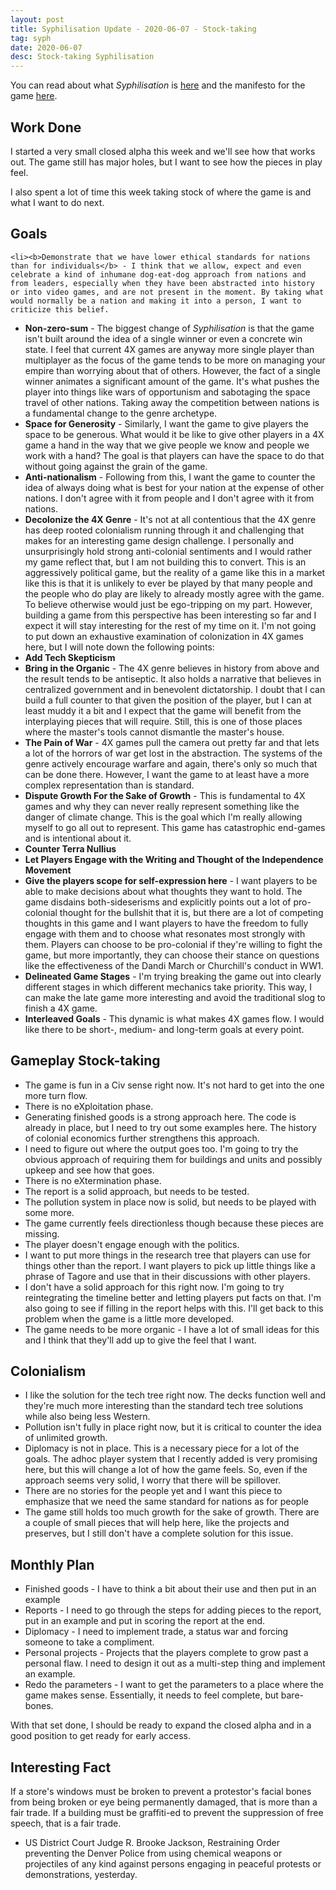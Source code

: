 ```yaml
---
layout: post
title: Syphilisation Update - 2020-06-07 - Stock-taking
tag: syph
date: 2020-06-07
desc: Stock-taking Syphilisation
---
```



You can read about what *Syphilisation* is [here](/blog/syph/announce) and the manifesto for the game [here](/blog/syph/newManifesto).

## Work Done

I started a very small closed alpha this week and we'll see how that works out. The game still has major holes, but I want to see how the pieces in play feel.


I also spent a lot of time this week taking stock of where the game is and what I want to do next.

## Goals

    <li><b>Demonstrate that we have lower ethical standards for nations than for individuals</b> - I think that we allow, expect and even celebrate a kind of inhumane dog-eat-dog approach from nations and from leaders, especially when they have been abstracted into history or into video games, and are not present in the moment. By taking what would normally be a nation and making it into a person, I want to criticize this belief.
- <b>Non-zero-sum</b> - The biggest change of *Syphilisation* is that the game isn't built around the idea of a single winner or even a concrete win state. I feel that current 4X games are anyway more single player than multiplayer as the focus of the game tends to be more on managing your empire than worrying about that of others. However, the fact of a single winner animates a significant amount of the game. It's what pushes the player into things like wars of opportunism and sabotaging the space travel of other nations. Taking away the competition between nations is a fundamental change to the genre archetype.
- <b>Space for Generosity</b> - Similarly, I want the game to give players the space to be generous. What would it be like to give other players in a 4X game a hand in the way that we give people we know and people we work with a hand? The goal is that players can have the space to do that without going against the grain of the game.
- <b>Anti-nationalism</b> - Following from this, I want the game to counter the idea of always doing what is best for your nation at the expense of other nations. I don't agree with it from people and I don't agree with it from nations.
    </li>
    <li><b>Decolonize the 4X Genre</b> - It's not at all contentious that the 4X genre has deep rooted colonialism running through it and challenging that makes for an interesting game design challenge. I personally and unsurprisingly hold strong anti-colonial sentiments and I would rather my game reflect that, but I am not building this to convert. This is an aggressively political game, but the reality of a game like this in a market like this is that it is unlikely to ever be played by that many people and the people who do play are likely to already mostly agree with the game. To believe otherwise would just be ego-tripping on my part. However, building a game from this perspective has been interesting so far and I expect it will stay interesting for the rest of my time on it. I'm not going to put down an exhaustive examination of colonization in 4X games here, but I will note down the following points:
- <b>Add Tech Skepticism</b>
- <b>Bring in the Organic</b> - The 4X genre believes in history from above and the result tends to be antiseptic. It also holds a narrative that believes in centralized government and in benevolent dictatorship. I doubt that I can build a full counter to that given the position of the player, but I can at least muddy it a bit and I expect that the game will benefit from the interplaying pieces that will require. Still, this is one of those places where the master's tools cannot dismantle the master's house.
- <b>The Pain of War</b> - 4X games pull the camera out pretty far and that lets a lot of the horrors of war get lost in the abstraction. The systems of the genre actively encourage warfare and again, there's only so much that can be done there. However, I want the game to at least have a more complex representation than is standard.
- <b>Dispute Growth For the Sake of Growth</b> - This is fundamental to 4X games and why they can never really represent something like the danger of climate change. This is the goal which I'm really allowing myself to go all out to represent. This game has catastrophic end-games and is intentional about it.
- <b>Counter Terra Nullius</b>
    </li>
    <li><b>Let Players Engage with the Writing and Thought of the Independence Movement</b>
- <b>Give the players scope for self-expression here</b> - I want players to be able to make decisions about what thoughts they want to hold. The game disdains both-sideserisms and explicitly points out a lot of pro-colonial thought for the bullshit that it is, but there are a lot of competing thoughts in this game and I want players to have the freedom to fully engage with them and to choose what resonates most strongly with them. Players can choose to be pro-colonial if they're willing to fight the game, but more importantly, they can choose their stance on questions like the effectiveness of the Dandi March or Churchill's conduct in WW1.</li>
- <b>Delineated Game Stages</b> - I'm trying breaking the game out into clearly different stages in which different mechanics take priority. This way, I can make the late game more interesting and avoid the traditional slog to finish a 4X game.
- <b>Interleaved Goals</b> - This dynamic is what makes 4X games flow. I would like there to be short-, medium- and long-term goals at every point.

## Gameplay Stock-taking
- The game is fun in a Civ sense right now. It's not hard to get into the one more turn flow.
  <li>There is no eXploitation phase.
- Generating finished goods is a strong approach here. The code is already in place, but I need to try out some examples here. The history of colonial economics further strengthens this approach.
- I need to figure out where the output goes too. I'm going to try the obvious approach of requiring them for buildings and units and possibly upkeep and see how that goes.
  </li>
  <li>There is no eXtermination phase.
- The report is a solid approach, but needs to be tested.
- The pollution system in place now is solid, but needs to be played with some more.
- The game currently feels directionless though because these pieces are missing.
    </li>
  <li>The player doesn't engage enough with the politics.
- I want to put more things in the research tree that players can use for things other than the report. I want players to pick up little things like a phrase of Tagore and use that in their discussions with other players.
- I don't have a solid approach for this right now. I'm going to try reintegrating the timeline better and letting players put facts on that. I'm also going to see if filling in the report helps with this. I'll get back to this problem when the game is a little more developed.
  </li>
- The game needs to be more organic - I have a lot of small ideas for this and I think that they'll add up to give the feel that I want.

## Colonialism
- I like the solution for the tech tree right now. The decks function well and they're much more interesting than the standard tech tree solutions while also being less Western.
- Pollution isn't fully in place right now, but it is critical to counter the idea of unlimited growth.
- Diplomacy is not in place. This is a necessary piece for a lot of the goals. The adhoc player system that I recently added is very promising here, but this will change a lot of how the game feels. So, even if the approach seems very solid, I worry that there will be spillover.
- There are no stories for the people yet and I want this piece to emphasize that we need the same standard for nations as for people
- The game still holds too much growth for the sake of growth. There are a couple of small pieces that will help here, like the projects and preserves, but I still don't have a complete solution for this issue.

## Monthly Plan
- Finished goods - I have to think a bit about their use and then put in an example
- Reports - I need to go through the steps for adding pieces to the report, put in an example and put in scoring the report at the end.
- Diplomacy - I need to implement trade, a status war and forcing someone to take a compliment.
- Personal projects - Projects that the players complete to grow past a personal flaw. I need to design it out as a multi-step thing and implement an example.
- Redo the parameters - I want to get the parameters to a place where the game makes sense. Essentially, it needs to feel complete, but bare-bones.


With that set done, I should be ready to expand the closed alpha and in a good position to get ready for early access.

## Interesting Fact

If a store's windows must be broken to prevent a protestor's facial bones from being broken or eye being permanently damaged, that is more than a fair trade. If a building must be graffiti-ed to prevent the suppression of free speech, that is a fair trade. 
  - US District Court Judge R. Brooke Jackson, Restraining Order preventing the Denver Police from using chemical weapons or projectiles of any kind against persons engaging in peaceful protests or demonstrations, yesterday.

